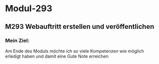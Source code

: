 # Modul-293
## M293 Webauftritt erstellen und veröffentlichen
### Mein Ziel:
Am Ende des Moduls möchte ich so viele Kompetenzen wie möglich erledigt haben und damit eine Gute Note erreichen
